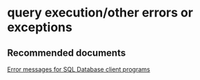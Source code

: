 <properties
	pageTitle="query execution/other errors or exceptions"
	description="query execution/other errors or exceptions"
	service="microsoft.sql"
	resource="servers"
	authors="aashu"
	displayOrder=""
	selfHelpType="generic"
	supportTopicIds="31980429"
	resourceTags=""
	productPesIds="13491"
	cloudEnvironments="MoonCake"
/>

# query execution/other errors or exceptions

## **Recommended documents**
[Error messages for SQL Database client programs](https://docs.azure.cn/sql-database/sql-database-develop-error-messages/)
